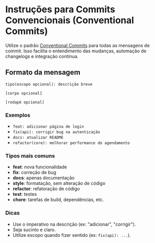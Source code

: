 # Instruções para Commits Convencionais (Conventional Commits)

Utilize o padrão [Conventional Commits](https://www.conventionalcommits.org/pt-br/v1.0.0/) para todas as mensagens de commit. Isso facilita o entendimento das mudanças, automação de changelogs e integração contínua.

## Formato da mensagem

```
tipo(escopo opcional): descrição breve

[corpo opcional]

[rodapé opcional]
```

### Exemplos
- `feat: adicionar página de login`
- `fix(api): corrigir bug na autenticação`
- `docs: atualizar README`
- `refactor(core): melhorar performance do agendamento`

### Tipos mais comuns
- **feat**: nova funcionalidade
- **fix**: correção de bug
- **docs**: apenas documentação
- **style**: formatação, sem alteração de código
- **refactor**: refatoração de código
- **test**: testes
- **chore**: tarefas de build, dependências, etc.

### Dicas
- Use o imperativo na descrição (ex: "adicionar", "corrigir").
- Seja sucinto e claro.
- Utilize escopo quando fizer sentido (ex: `fix(api): ...`).

